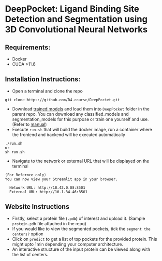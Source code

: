 # DeepPocket: Ligand Binding Site Detection and Segmentation using 3D Convolutional Neural Networks

## Requirements: 
- Docker
- CUDA >11.6

## Installation Instructions:
- Open a terminal and clone the repo
```
git clone https://github.com/D4-course/DeepPocket.git
```
- Download [trained models](https://iiitaphyd-my.sharepoint.com/:f:/g/personal/rishal_aggarwal_research_iiit_ac_in/EoJSrvuiKPlAluOJLjTzfpcBT2fVRdq8Sr4BMmil0_tvHw?e=Kj7reS) and load them into ```DeepPocket``` folder in the parent repo. You can download any classified_models and segmentation_models for this purpose or train one yourself and use. (Refer to [manual](./MANUAL.md))
- Execute ```run.sh``` that will build the docker image, run a container where the frontend and backend will be executed automatically
```
./run.sh
or
sh run.sh
```
- Navigate to the network or external URL that will be displayed on the terminal
```
(For Refernce only)
You can now view your Streamlit app in your browser.

  Network URL: http://10.42.0.88:8501
  External URL: http://10.1.34.46:8501
```
## Website Instructions
- Firstly, select a protein file (```.pdb```) of interest and upload it. (Sample ```protein.pdb``` file attached in the repo)
- If you would like to view the segmented pockets, tick the ```segment the centers?``` option
- Click on ```predict``` to get a list of top pockets for the provided protein. This might upto 1min depending your computer architecture.
- An interactive structure of the input protein can be viewed along with the list of centers. 
